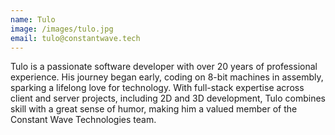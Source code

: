 ```yaml
---
name: Tulo
image: /images/tulo.jpg
email: tulo@constantwave.tech
---
```

Tulo is a passionate software developer with over 20 years of professional experience. His journey began early, coding on 8-bit machines in assembly, sparking a lifelong love for technology. With full-stack expertise across client and server projects, including 2D and 3D development, Tulo combines skill with a great sense of humor, making him a valued member of the Constant Wave Technologies team.
